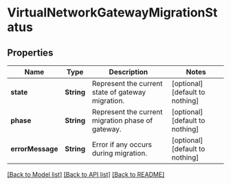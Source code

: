 # VirtualNetworkGatewayMigrationStatus


## Properties
Name | Type | Description | Notes
------------ | ------------- | ------------- | -------------
**state** | **String** | Represent the current state of gateway migration. | [optional] [default to nothing]
**phase** | **String** | Represent the current migration phase of gateway. | [optional] [default to nothing]
**errorMessage** | **String** | Error if any occurs during migration. | [optional] [default to nothing]


[[Back to Model list]](../README.md#models) [[Back to API list]](../README.md#api-endpoints) [[Back to README]](../README.md)


